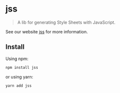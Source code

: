 # jss

> A lib for generating Style Sheets with JavaScript.

See our website [jss](https://cssinjs.org/setup?v=v10.0.0) for more information.

## Install

Using npm:

```sh
npm install jss
```

or using yarn:

```sh
yarn add jss
```
